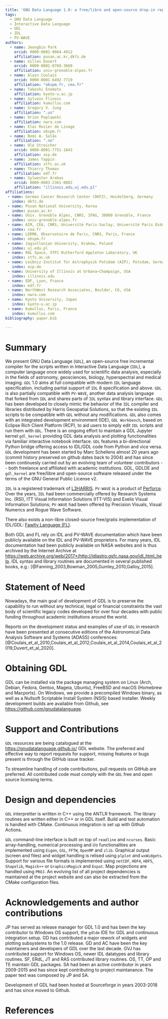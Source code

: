 ```yaml
---
title: 'GNU Data Language 1.0: a free/libre and open-source drop-in replacement for IDL/PV-WAVE'
tags:
  - GNU Data Language
  - Interactive Data Language
  - GDL
  - IDL
  - PV-WAVE
authors:
  - name: Jeongbin Park
    orcid: 0000-0002-9064-4912
    affiliation: pusan.ac.kr,dkfz.de
  - name: Gilles Duvert
    orcid: 0000-0001-8769-3660 
    affiliation: univ-grenoble-alpes.fr
  - name: Alain Coulais
    orcid: 0000-0001-6492-7719
    affiliation: "obspm.fr, cea.fr"
  - name: Takeshi Enomoto
    affiliation: kyoto-u.ac.jp
  - name: Sylvain Flinois
    affiliation: kumullus.com
  - name: Gregory V. Jung
    affiliation: ".us"
  - name: Orion Poplawski
    affiliation: nwra.com
  - name: Eloi Rozier de Linage
    affiliation: obspm.fr
  - name: Remi A. Solås
    affiliation: ".no" 
  - name: Ole Streicher
    orcid: 0000-0001-7751-1843
    affiliation: aip.de
  - name: James Tappin
    affiliation: stfc.ac.uk
  - name: Thierry Thomas
    affiliation: edf.fr
  - name: Sylwester Arabas
    orcid: 0000-0003-2361-0082
    affiliation: "illinois.edu,uj.edu.pl"
affiliations:
 - name: German Cancer Research Center (DKFZ), Heidelberg, Germany
   index: dkfz.de
 - name: Pusan National University, Korea
   index: pusan.ac.kr
 - name: Univ. Grenoble Alpes, CNRS, IPAG, 38000 Grenoble, France 
   index: univ-grenoble-alpes.fr
 - name: AIM, CEA, CNRS, Université Paris-Saclay, Université Paris Diderot, Sorbonne Paris Cité, Gif-sur-Yvette, France
   index: cea.fr
 - name: LERMA, Observatoire de Paris, CNRS, Paris, France 
   index: obspm.fr
 - name: Jagiellonian University, Kraków, Poland
   index: uj.edu.pl
 - name: RAL Space, STFC Rutherford Appleton Laboratory, UK 
   index: stfc.ac.uk
 - name: Leibniz-Institut für Astrophysik Potsdam (AIP), Potsdam, Germany 
   index: aip.de
 - name: University of Illinois at Urbana–Champaign, USA
   index: illinois.edu
 - name: EDF, Lyon, France
   index: edf.fr
 - name: NorthWest Research Associates, Boulder, CO, USA
   index: nwra.com
 - name: Kyoto University, Japan
   index: kyoto-u.ac.jp
 - name: Kumullus, Paris, France
   index: kumullus.com
bibliography: paper.bib

---
```


# Summary

We present GNU Data Language (`GDL`), an open-source free incremental compiler for the scripts written in Interactive Data
  Language (`IDL`), a computer language once widely used for scientific data analysis, especially in the fields of astronomy,
  geosciences, biology, hyperspectral and medical imaging. 
`GDL` 1.0 aims at full compatible with modern `IDL` language specification, including partial support
  of `IDL` 8 specification and above.
`GDL` is also partially compatible with `PV-WAVE`, another data analysis language that forked from `IDL` and 
  shares parts of `IDL` syntax and library interface.
`GDL` has been developed to closely mimic the behavior of the `IDL` compiler and libraries distributed by
  Harris Geospatial Solutions, so that the existing `IDL` scripts to be compatible with `GDL` without any modifications. 
`GDL` also comes with an integrated development environment (IDE), `GDL Workbench`, based on Eclipse Rich Client Platform (RCP),
  to aid users to simply edit `IDL` scripts and run them with `GDL`.
There is an ongoing effort to maintain a GDL Jupyter kernel `gdl_kernel` providing GDL data analysis and plotting functionalities
  via familiar interactive notebook interface.
`GDL` features a bi-directional Python bridge offering access to IDL/GDL code from Python and vice versa.
`GDL` development has been started by Marc Schellens almost 20 years ago (commit history preserved on github dates back to 2004) 
  and has since been continuesly carried out by an evolving team of volunteer contributors -- both freelance and affiliated with
  academic institutions.
GDL, GDLDE and `gdl_kernel` are free/libre and open-source software released under the terms of the GNU General Public License v2.

`IDL` is a registered trademark of [L3HARRIS](http://l3harrisgeospatial.com). 
`PV-WAVE` is a product of [Perforce](http://perforce.com).
Over the years, `IDL` had been commercially offered by Research Systems Inc. (RSI), ITT Visual Information Solutions (ITT-VIS) and
  Exelis Visual Information Solutions; `PV-WAVE` had been offered by Precision Visuals, Visual Numerics and Rogue Wave Software.

There also exists a non-libre closed-source free/gratis implementation of IDL/GDL: [Fawlty Language (FL)](https://www.flxpert.hu/fl/).

Both GDL and FL rely on IDL and PV-WAVE documentation which have been publicly available on the IDL and PV-WAVE proprietors.
For many years, IDL documentation had been publicly available on NASA websites and is thus archived by the Internet Archive at
  <https://web.archive.org/web/2017*/http://idlastro.gsfc.nasa.gov/idl_html_help>.
IDL syntax and library routines are documented in several published books, e.g.: [@Fanning_2003,Bowman_2005,Gumley_2010,Galloy_2015].

# Statement of Need

Nowadays, the main goal of development of GDL is to preserve the capability to run without any technical, legal or financial 
  constraints the vast body of scientific legacy codes developed for over four decades with public funding throughout
  academic institutions around the world.

Reports on the development status and examples of use of `GDL` in research have been presented at consecutive editions 
  of the Astronomical Data Analysis Software and Systems (ADASS) conferences:
  [@Coulais_et_al_2010,Coulais_et_al_2012,Coulais_et_al_2014,Coulais_et_al_2019,Duvert_et_al_2020].

# Obtaining GDL

GDL can be installed via the package managing system on Linux (Arch, Debian, Fedora, Gentoo, Mageia, Ubuntu), 
  FreeBSD and macOS (Homebrew and Macports).
On Windows, we provide a precompiled Windows binary, as well as a Nullsoft Scriptable
  Install System (NSIS) based installer.
Weekly development builds are available from Github, see <https://github.com/gnudatalanguage>.

# Support and Contributions

`GDL` resources are being catalogued at the <https://gnudatalanguage.github.io/> GDL website.
The preferred and effective way to report requests for support, missing features or bugs present
  is through the GitHub issue tracker.

To streamline handling of code contributions, pull requests on GitHub are preferred.
All contributed code must comply with the `GDL` free and open source licensing terms.

# Design and dependencies

`GDL` interpretter is written in C++ using the ANTLR framework.
The library routines are written either in C++ or in GDL itself.
Build and test automation is handled with CMake.
Continuous integration is set up with Github Actions.

`GDL` command-line interface is built on top of `readline` and `ncurses`.
Basic array-handling, numerical processing and i/o functionalities are implemented using `Eigen`,
  `GSL`, `FFTW`, `OpenMP` and `zlib`.
Graphical output (screen and files) and widget handling is relised using 
  `plplot` and `wxWidgets`.
Support for various file formats is implemented using `netCDF`, `HDF4`,
  `HDF5`, `Shapelib`, `Magick++` or `GraphicsMagick` and `Expat`.
Map projections are handled using `PROJ`.
An evolving list of all project dependencies is maintained at the project website
  and can also be extracted from the CMake configuration files.

# Acknowledgements and author contributions

JP has served as release manager for GDL 1.0 and has been the key contributor to Windows OS support, the `gdlde` IDE for GDL and continuous integration setup. 
GD has contributed a major rework of widgets and plotting subsystems to the 1.0 release.
GD and AC have been the key maintainers and developers of GDL over the last decade.
GVJ has contributed support for Windows OS, newer IDL datatypes and library routines.
SF, ERdL, JT and RAS contributed library routines.
OS, TT, OP and TE maintain GDL packages.
SA had been an active contributor in years 2009-2015 and has since kept contributing to project maintanance.
The paper text was composed by JP and SA.

Development of GDL had been hosted at Sourceforge in years 2003-2018 and has since moved to Github.

# References

